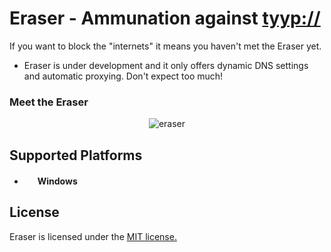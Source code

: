 # Eraser - Ammunation against [tyyp://](https://github.com/rakyll/tyyp)
If you want to block the "internets" it means you haven't met the Eraser yet.

- Eraser is under development and it only offers dynamic DNS settings and automatic proxying. Don't expect too much!

### Meet the Eraser

<p align="center">
  <img src="http://i.imgur.com/uf90Nfa.jpg" alt="eraser"/>
</p>

## Supported Platforms

- <img src="http://i.imgur.com/zuJMkkP.jpg" height="17">&nbsp;**Windows**

## License
Eraser is licensed under the [MIT license.](https://github.com/onatm/eraser/blob/master/LICENSE)
